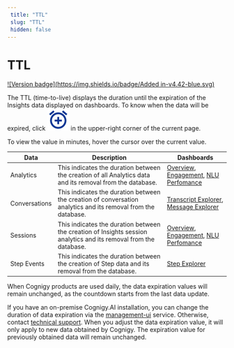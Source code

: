 ```yaml
---
 title: "TTL" 
 slug: "TTL" 
 hidden: false 
---
```

# TTL

[![Version badge](https://img.shields.io/badge/Added in-v4.42-blue.svg)]({{config.site_url}})

The TTL (time-to-live) displays the duration until the expiration of the Insights data displayed on dashboards. To know when the data will be expired, click ![clock](images/icons/clock.svg) in the upper-right corner of the current page.

To view the value in minutes, hover the cursor over the current value.

| Data     | Description     | Dashboards  |
| -------- | ----------------|---------| 
| Analytics| This indicates the duration between the creation of all Analytics data and its removal from the database.| [Overview](dashboard-overview.md), [Engagement](dashboard-engagement.md), [NLU Perfomance](dashboard-nlu-performance.md)|
| Conversations| This indicates the duration between the creation of conversation analytics and its removal from the database.| [Transcript Explorer](transcript-explorer.md), [Message Explorer](message-explorer.md)| 
| Sessions | This indicates the duration between the creation of Insights session analytics and its removal from the database.| [Overview](dashboard-overview.md), [Engagement](dashboard-engagement.md), [NLU Perfomance](dashboard-nlu-performance.md)|
| Step Events | This indicates the duration between the creation of Step data and its removal from the database.| [Step Explorer](step-explorer.md)|

When Cognigy products are used daily, the data expiration values will remain unchanged, as the countdown starts from the last data update.

If you have an on-premise Cognigy.AI installation, you can change the duration of data expiration via the [management-ui](../ai/tools/management-ui.md#expiration-values-ttl-for-sensitive-data) service. Otherwise, contact [technical support](../help/get-help.md/#help-center). When you adjust the data expiration value, it will only apply to new data obtained by Cognigy. The expiration value for previously obtained data will remain unchanged.